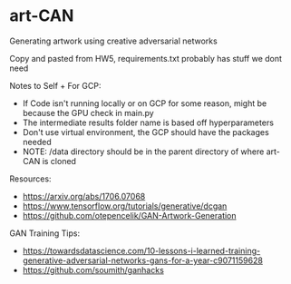 # art-CAN
Generating artwork using creative adversarial networks

Copy and pasted from HW5, requirements.txt probably has stuff we dont need

Notes to Self + For GCP:

- If Code isn't running locally or on GCP for some reason, might be because the GPU check in main.py
- The intermediate results folder name is based off hyperparameters
- Don't use virtual environment, the GCP should have the packages needed
- NOTE: /data directory should be in the parent directory of where art-CAN is cloned


Resources:
- https://arxiv.org/abs/1706.07068
- https://www.tensorflow.org/tutorials/generative/dcgan
- https://github.com/otepencelik/GAN-Artwork-Generation

GAN Training Tips: 
- https://towardsdatascience.com/10-lessons-i-learned-training-generative-adversarial-networks-gans-for-a-year-c9071159628
- https://github.com/soumith/ganhacks
